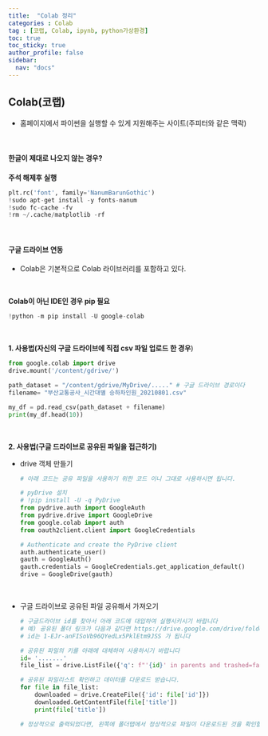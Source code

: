 ```yaml
---
title:  "Colab 정리"
categories : Colab
tag : [코랩, Colab, ipynb, python가상환경]
toc: true
toc_sticky: true
author_profile: false
sidebar:
  nav: "docs"
---
```




## Colab(코랩)

* 홈페이지에서 파이썬을 실행할 수 있게 지원해주는 사이트(주피터와 같은 맥락)

<br>

#### 한글이 제대로 나오지 않는 경우?

**주석 해제후 실행**

```python
plt.rc('font', family='NanumBarunGothic')
!sudo apt-get install -y fonts-nanum
!sudo fc-cache -fv
!rm ~/.cache/matplotlib -rf
```

<br>

#### 구글 드라이브 연동

* Colab은 기본적으로 Colab 라이브러리를 포함하고 있다.

<br>

**Colab이 아닌 IDE인 경우 pip 필요**

```python
!python -m pip install -U google-colab
```

<br>

**1. 사용법(자신의 구글 드라이브에 직접 csv 파일 업로드 한 경우**)

```python
from google.colab import drive
drive.mount('/content/gdrive/')
```

```python
path_dataset = "/content/gdrive/MyDrive/....." # 구글 드라이브 경로이다
filename= "부산교통공사_시간대별 승하차인원_20210801.csv"

my_df = pd.read_csv(path_dataset + filename)
print(my_df.head(10))
```

<br>

**2. 사용법(구글 드라이브로 공유된 파일을 접근하기)**

* drive 객체 만들기

  ```python
  # 아래 코드는 공유 파일을 사용하기 위한 코드 이니 그대로 사용하시면 됩니다.
  
  # pyDrive 설치
  # !pip install -U -q PyDrive
  from pydrive.auth import GoogleAuth
  from pydrive.drive import GoogleDrive
  from google.colab import auth
  from oauth2client.client import GoogleCredentials
  
  # Authenticate and create the PyDrive client
  auth.authenticate_user()
  gauth = GoogleAuth()
  gauth.credentials = GoogleCredentials.get_application_default()
  drive = GoogleDrive(gauth)
  ```

<br>

* 구글 드라이브로 공유된 파일 공유해서 가져오기

  ```python
  # 구글드라이브 id를 찾아서 아래 코드에 대입하여 실행시키시기 바랍니다
  # 예) 공유된 폴더 링크가 다음과 같다면 https://drive.google.com/drive/folders/1-EJr-anFISoVb96QYedLx5PklEtm9JSS?usp=sharing
  # id는 1-EJr-anFISoVb96QYedLx5PklEtm9JSS 가 됩니다
  
  # 공유된 파일의 키를 아래에 대체하여 사용하시기 바랍니다
  id= '.......'
  file_list = drive.ListFile({'q': f"'{id}' in parents and trashed=false"}).GetList()
  
  # 공유된 파일리스트 확인하고 데이터를 다운로드 받습니다.
  for file in file_list:
      downloaded = drive.CreateFile({'id': file['id']})
      downloaded.GetContentFile(file['title'])
      print(file['title'])
  
  # 정상적으로 출력되었다면, 왼쪽에 폴더탭에서 정상적으로 파일이 다운로드된 것을 확인할 수있습니다.
  ```



